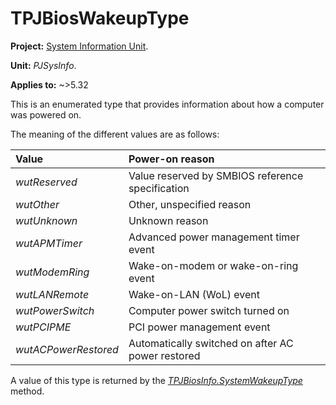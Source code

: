 # TPJBiosWakeupType

**Project:** [System Information Unit](../API.md).

**Unit:** _PJSysInfo_.

**Applies to:** ~>5.32

This is an enumerated type that provides information about how a computer was powered on.

The meaning of the different values are as follows:

| Value | Power-on reason |
|:------|:----------------|
| _wutReserved_ | Value reserved by SMBIOS reference specification |
| _wutOther_ | Other, unspecified reason |
| _wutUnknown_ | Unknown reason | 
| _wutAPMTimer_ | Advanced power management timer event |
| _wutModemRing_ | Wake-on-modem or wake-on-ring event |
| _wutLANRemote_ | Wake-on-LAN (WoL) event |
| _wutPowerSwitch_ | Computer power switch turned on |
| _wutPCIPME_ | PCI power management event |
| _wutACPowerRestored_ | Automatically switched on after AC power restored |

A value of this type is returned by the _[TPJBiosInfo.SystemWakeupType](./TPJBiosInfo-SystemWakeupType.md)_ method.
